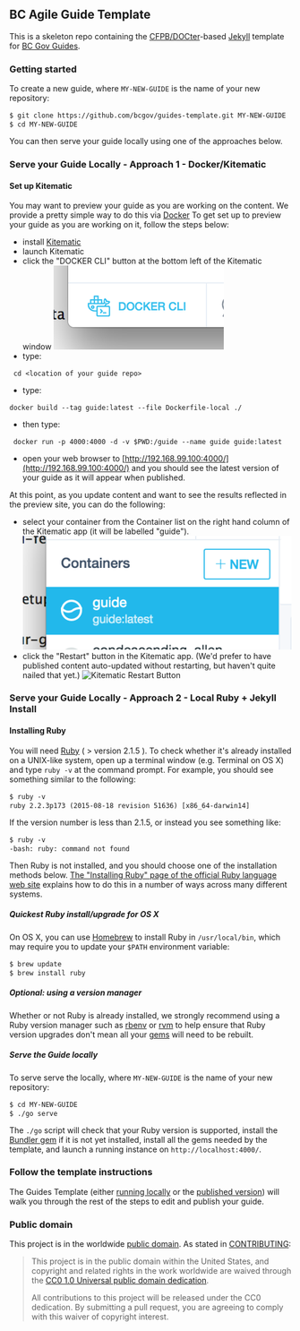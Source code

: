 ## BC Agile Guide Template

This is a skeleton repo containing the
[CFPB/DOCter](https://github.com/CFPB/DOCter)-based
[Jekyll](http://jekyllrb.com/) template for
[BC Gov Guides](http://guides.pathfinder.govb.ca/).

### Getting started
 
To create a new guide, where `MY-NEW-GUIDE` is the name
of your new repository:

```shell
$ git clone https://github.com/bcgov/guides-template.git MY-NEW-GUIDE
$ cd MY-NEW-GUIDE
```

You can then serve your guide locally using one of the approaches below.
 
### Serve your Guide Locally - Approach 1 - Docker/Kitematic

#### Set up Kitematic

You may want to preview your guide as you are working on the content.  We provide a pretty simple way to do this via [Docker](https://www.docker.com/) To get set up to preview your guide as you are working on it, follow the steps below:
 
 * install [Kitematic](https://kitematic.com/)
 * launch Kitematic
 * click the "DOCKER CLI" button at the bottom left of the Kitematic window ![Kitematic Docker CLI](/images/kitematic-docker-cli.png?raw=true "Kitematic window")
 * type:
 
 ```shell
  cd <location of your guide repo>
  ```
 
 * type:
 
 ```shell
 docker build --tag guide:latest --file Dockerfile-local ./
 ```
 
 * then type:
 
 ```shell
  docker run -p 4000:4000 -d -v $PWD:/guide --name guide guide:latest
  ```
  
 * open your web browser to [http://192.168.99.100:4000/](http://192.168.99.100:4000/) and you should see the latest version of your guide as it will appear when published.
  
At this point, as you update content and want to see the results reflected in the preview site, you can do the following:

* select your container from the Container list on the right hand column of the Kitematic app (it will be labelled "guide"). ![Kitematic Container List](/images/kitematic-container-list.png?raw=true "Kitematic window")
* click the "Restart" button in the Kitematic app. (We'd prefer to have published content auto-updated without restarting, but haven't quite nailed that yet.) <img src="{{site.baseurl}}/images/kitematic-restart-button.png" alt="Kitematic Restart Button">

### Serve your Guide Locally - Approach 2 - Local Ruby + Jekyll Install 

#### Installing Ruby

You will need [Ruby](https://www.ruby-lang.org) ( > version 2.1.5 ). To check
whether it's already installed on a UNIX-like system, open up a terminal
window (e.g. Terminal on OS X) and type `ruby -v` at the command prompt. For
example, you should see something similar to the following:

```shell
$ ruby -v
ruby 2.2.3p173 (2015-08-18 revision 51636) [x86_64-darwin14]
```

If the version number is less than 2.1.5, or instead you see something like:

```shell
$ ruby -v
-bash: ruby: command not found
```

Then Ruby is not installed, and you should choose one of the installation
methods below. [The "Installing Ruby" page of the official
Ruby language web
site](https://www.ruby-lang.org/en/documentation/installation/) explains how
to do this in a number of ways across many different systems.

##### Quickest Ruby install/upgrade for OS X

On OS X, you can use [Homebrew](http://brew.sh/) to install Ruby in
`/usr/local/bin`, which may require you to update your `$PATH` environment
variable:

```shell
$ brew update
$ brew install ruby
```

##### Optional: using a version manager

Whether or not Ruby is already installed, we strongly recommend using a Ruby
version manager such as [rbenv](https://github.com/sstephenson/rbenv) or
[rvm](https://rvm.io/) to help ensure that Ruby version upgrades don't mean
all your [gems](https://rubygems.org/) will need to be rebuilt.

##### Serve the Guide locally

To serve serve the locally, where `MY-NEW-GUIDE` is the name
of your new repository:

```shell
$ cd MY-NEW-GUIDE
$ ./go serve
```

The `./go` script will check that your Ruby version is supported, install the
[Bundler gem](http://bundler.io/) if it is not yet installed, install all the
gems needed by the template, and launch a running instance on
`http://localhost:4000/`.

### Follow the template instructions

The Guides Template (either [running locally](http://localhost:4000) or the
[published version](http://guides-template.pathfinder.gov.bc.ca/)) will walk you
through the rest of the steps to edit and publish your guide.

### Public domain

This project is in the worldwide [public domain](LICENSE.md). As stated in [CONTRIBUTING](CONTRIBUTING.md):

> This project is in the public domain within the United States, and copyright and related rights in the work worldwide are waived through the [CC0 1.0 Universal public domain dedication](https://creativecommons.org/publicdomain/zero/1.0/).
>
> All contributions to this project will be released under the CC0
>dedication. By submitting a pull request, you are agreeing to comply
>with this waiver of copyright interest.
